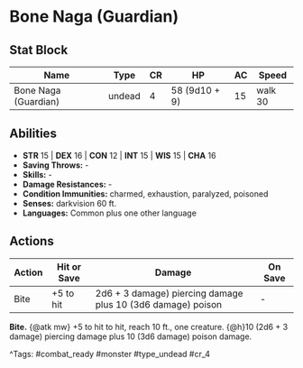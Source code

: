 # Bone Naga (Guardian)

## Stat Block

| Name | Type | CR | HP | AC | Speed |
|------|------|----|----|----|-------|
| Bone Naga (Guardian) | undead | 4 | 58 (9d10 + 9) | 15 | walk 30 |

## Abilities

- **STR** 15 | **DEX** 16 | **CON** 12 | **INT** 15 | **WIS** 15 | **CHA** 16
- **Saving Throws:** -  
- **Skills:** -  
- **Damage Resistances:** -  
- **Condition Immunities:** charmed, exhaustion, paralyzed, poisoned  
- **Senses:** darkvision 60 ft.  
- **Languages:** Common plus one other language


## Actions

| Action | Hit or Save | Damage | On Save |
|--------|--------------|--------|----------|
| Bite | +5 to hit | 2d6 + 3 damage) piercing damage plus 10 (3d6 damage) poison | - |

**Bite.** {@atk mw} +5 to hit to hit, reach 10 ft., one creature. {@h}10 (2d6 + 3 damage) piercing damage plus 10 (3d6 damage) poison damage.


^Tags: #combat_ready #monster #type_undead #cr_4
